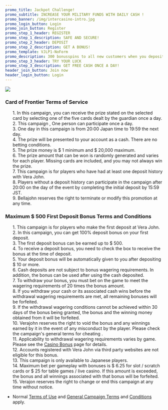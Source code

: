```yaml
---
promo_title: Jackpot Challenge!
promo_subtitle: INCREASE YOUR MILITARY FUNDS WITH DAILY CASH !
promo_banner: /img/intercasino-intro.jpg
promo_login_button: Login
promo_join_button: Register
promo_step_1_header: REGISTER
promo_step_1_description: SAFE AND SECURE!
promo_step_2_header: DEPOSIT
promo_step_2_description: GET A BONUS!
promo_template: VJLP1-NoForm
promo_description: 300 bonusspins to all new customers when you deposit at least 100 SEK
promo_step_3_header: TRY YOUR LUCK
promo_step_3_description: GET FREE CASH ONCE A DAY!
header_join_button: Join now
header_login_button: Login
---
```

![](/img/co-branded-logo.png)

<section id="terms" class="container animated fadeIn">
   <div class="row">
      <div class="col-12">

 <h3 class="text-left"><font style="vertical-align: inherit;"><font style="vertical-align: inherit;">Card of Frontier Terms of Service</font></font></h3>          <ul class="terms-ul">             <p><font style="vertical-align: inherit;"><font style="vertical-align: inherit;">1. In this campaign, you can receive the prize stated on the selected card by selecting one of the five cards dealt by the guardian once a day.                </font></font><br><font style="vertical-align: inherit;"><font style="vertical-align: inherit;">2. This campaign , One person can participate once a day.                </font></font><br><font style="vertical-align: inherit;"><font style="vertical-align: inherit;">3. One day in this campaign is from 20:00 Japan time to 19:59 the next day.                </font></font><br><font style="vertical-align: inherit;"><font style="vertical-align: inherit;">4. The prize will be presented to your account as a cash. </font><font style="vertical-align: inherit;">There are no betting conditions.                </font></font><br><font style="vertical-align: inherit;"><font style="vertical-align: inherit;">5. The prize money is $ 1 minimum and $ 20,000 maximum.                </font></font><br><font style="vertical-align: inherit;"><font style="vertical-align: inherit;">6. The prize amount that can be won is randomly generated and varies for each player. </font><font style="vertical-align: inherit;">Missing cards are included, and you may not always win the prize.                </font></font><br><font style="vertical-align: inherit;"><font style="vertical-align: inherit;">7. This campaign is for players who have had at least one deposit history with Vera John.                </font></font><br><font style="vertical-align: inherit;"><font style="vertical-align: inherit;">8. Players without a deposit history can participate in the campaign after 20:00 on the day of the event by completing the initial deposit by 15:59 JST.                </font></font><br><font style="vertical-align: inherit;"><font style="vertical-align: inherit;">9. Bellajohn reserves the right to terminate or modify this promotion at any time.</font></font>             </p>          </ul>          <h3 class="text-left"><font style="vertical-align: inherit;"><font style="vertical-align: inherit;">Maximum $ 500 First Deposit Bonus Terms and Conditions</font></font></h3>          <ul class="terms-ul">             <p><font style="vertical-align: inherit;"><font style="vertical-align: inherit;">1. This campaign is for players who make the first deposit at Vera John.                </font></font><br><font style="vertical-align: inherit;"><font style="vertical-align: inherit;">2. In this campaign, you can get 100% deposit bonus on your first deposit.                </font></font><br><font style="vertical-align: inherit;"><font style="vertical-align: inherit;">3. The first deposit bonus can be earned up to $ 500.                </font></font><br><font style="vertical-align: inherit;"><font style="vertical-align: inherit;">4. To receive a deposit bonus, you need to check the box to receive the bonus at the time of deposit.                </font></font><br><font style="vertical-align: inherit;"><font style="vertical-align: inherit;">5. Your deposit bonus will be automatically given to you after depositing $ 10 or more.                </font></font><br><font style="vertical-align: inherit;"><font style="vertical-align: inherit;">6. Cash deposits are not subject to bonus wagering requirements. </font><font style="vertical-align: inherit;">In addition, the bonus can be used after using the cash deposited.                </font></font><br><font style="vertical-align: inherit;"><font style="vertical-align: inherit;">7. To withdraw your bonus, you must bet on the game to meet the wagering requirements of 20 times the bonus amount.                </font></font><br><font style="vertical-align: inherit;"><font style="vertical-align: inherit;">8. If you withdraw your cash or its associated cash wins before the withdrawal wagering requirements are met, all remaining bonuses will be forfeited.                </font></font><br><font style="vertical-align: inherit;"><font style="vertical-align: inherit;">9. If the withdrawal wagering conditions cannot be achieved within 30 days of the bonus being granted, the bonus and the winning money obtained from it will be forfeited.                </font></font><br><font style="vertical-align: inherit;"><font style="vertical-align: inherit;">10. Verajohn reserves the right to void the bonus and any winnings earned by it in the event of any misconduct by the player. </font><font style="vertical-align: inherit;">Please check the </font></font><a herf="https://verajohn.com/about/promotions-terms-and-conditions"><font style="vertical-align: inherit;"><font style="vertical-align: inherit;">campaign's general terms</font></font></a><font style="vertical-align: inherit;"><font style="vertical-align: inherit;"> for </font><font style="vertical-align: inherit;">cheating </font><font style="vertical-align: inherit;">.                </font></font><br><font style="vertical-align: inherit;"><font style="vertical-align: inherit;">11. Applicability to withdrawal wagering requirements varies by game. </font><font style="vertical-align: inherit;">Please </font><font style="vertical-align: inherit;">see the </font></font><a href="https://www.verajohn.com/ja/about/our-casino-bonuses"><font style="vertical-align: inherit;"><font style="vertical-align: inherit;">Casino Bonus</font></font></a><font style="vertical-align: inherit;"><font style="vertical-align: inherit;"> page for details.                </font></font><br><font style="vertical-align: inherit;"><font style="vertical-align: inherit;">12. Accounts registered with Vera John via third party websites are not eligible for this bonus.                </font></font><br><font style="vertical-align: inherit;"><font style="vertical-align: inherit;">13. This campaign is only available to Japanese players.                </font></font><br><font style="vertical-align: inherit;"><font style="vertical-align: inherit;">14. Maximum bet per gameplay with bonuses is $ 6.25 for slot / scratch cards or $ 25 for table games / live casino. </font><font style="vertical-align: inherit;">If this amount is exceeded, the bonus and all winnings associated with that bonus will be forfeited.                </font></font><br><font style="vertical-align: inherit;"><font style="vertical-align: inherit;">15. Verajon reserves the right to change or end this campaign at any time without notice.</font></font>             </p>          </ul>       </div>

   </div>
   <ul>
      <li><font style="vertical-align: inherit;"><font style="vertical-align: inherit;">Normal </font></font><a href="https://verajohn.com/about/terms-and-conditions"><font style="vertical-align: inherit;"><font style="vertical-align: inherit;">Terms of Use</font></font></a><font style="vertical-align: inherit;"><font style="vertical-align: inherit;"> and </font></font><a href="https://verajohn.com/about/promotions-terms-and-conditions"><font style="vertical-align: inherit;"><font style="vertical-align: inherit;">General Campaign </font></font></a><font style="vertical-align: inherit;"><a href="https://verajohn.com/about/terms-and-conditions"><font style="vertical-align: inherit;">Terms</font></a><font style="vertical-align: inherit;"> and </font><a href="https://verajohn.com/about/promotions-terms-and-conditions"><font style="vertical-align: inherit;">Conditions</font></a><font style="vertical-align: inherit;"> apply.</font></font></li>
   </ul>
</section>